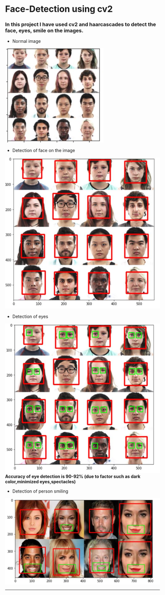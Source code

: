 # Face-Detection using cv2
### In this project I have used cv2 and haarcascades to detect the face, eyes, smile on the images.

* Normal image

![](images/normal_face.JPG)

* Detection of face on the image

![](images/detected_face.JPG)

* Detection of eyes

![](images/detected_eyes.JPG)
__Accuracy of eye detection is 90-92% (due to factor such as dark color,minimized eyes,spectacles)__

* Detection of person smiling

![](images/detected_smiles.JPG)


________________________________________________________________________________________________________________________
